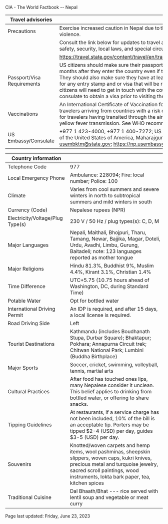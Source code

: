 CIA - The World Factbook -- Nepal

| Travel advisories | |
| --- | --- |
| Precautions | Exercise increased caution in Nepal due to the potential for isolated political violence.   |
| | Consult the link below for updates to travel advisories and statements on safety, security, local laws, and special circumstances in this country. |
| | <https://travel.state.gov/content/travel/en/traveladvisories/traveladvisories.html> |
| Passport/Visa Requirements | US citizens should make sure their passport will not expire for at least 6 months after they enter the country even if they do not intend to stay that long. They should also make sure they have at least 1 blank page in their passport for any entry stamp and or visa that will be required. A visa is required. US citizens will need to get in touch with the country's embassy or nearest consulate to obtain a visa prior to visiting the country. |
| Vaccinations | An International Certificate of Vaccination for yellow fever is required for travelers arriving from countries with a risk of yellow fever transmission and for travelers having transited through the airport of a country with risk of yellow fever transmission. See WHO recommendations.  <http://www.who.int/> |
| US Embassy/Consulate | +977 1 423-4000, +977 1 400-7272; US Embassy in Kathmandu, Embassy of the United States of America, Maharajgunj, Kathmandu, Nepal; usembktm@state.gov; https://np.usembassy.gov/ |

| Country information |  |
| --- | --- |
| Telephone Code | 977 |
| Local Emergency Phone | Ambulance: 228094; Fire: local number; Police: 100 |
| Climate | Varies from cool summers and severe winters in north to subtropical summers and mild winters in south |
| Currency (Code) | Nepalese rupees (NPR) |
| Electricity/Voltage/Plug Type(s) | 230 V / 50 Hz / plug types(s): C, D, M |
| Major Languages | Nepali, Maithali, Bhojpuri, Tharu, Tamang, Newar, Bajjika, Magar, Doteli, Urdu, Avadhi, Limbu, Gurung, Baitadeli; note: 123 languages reported as mother tongue |
| Major Religions | Hindu 81.3%, Buddhist 9%, Muslim 4.4%, Kirant 3.1%, Christian 1.4% |
| Time Difference | UTC+5.75 (10.75 hours ahead of Washington, DC, during Standard Time) |
| Potable Water | Opt for bottled water |
| International Driving Permit | An IDP is required, and after 15 days, a local license is required. |
| Road Driving Side | Left |
| Tourist Destinations | Kathmandu (includes Boudhanath Stupa, Durbar Square); Bhaktapur; Pokhara; Annapurna Circuit trek; Chitwan National Park; Lumbini (Buddha Birthplace) |
| Major Sports | Soccer, cricket, swimming, volleyball, tennis, martial arts |
| Cultural Practices | After food has touched ones lips, many Nepalese consider it unclean. This belief applies to drinking from bottled water, or offering to share snacks. |
| Tipping Guidelines | At restaurants, if a service charge has not been included, 10% of the bill is an acceptable tip. Porters may be tipped $2-4 (USD) per day, guides $3-5 (USD) per day. |
| Souvenirs | Knotted/woven carpets and hemp items, wool pashminas, sheepskin slippers, woven caps, kukri knives, precious metal and turquoise jewelry, sacred scroll paintings, wood instruments, lokta bark paper, tea, kitchen spices |
| Traditional Cuisine | Dal Bhaath/Bhat --- rice served with lentil soup and vegetable or meat curry |

Page last updated: Friday, June 23, 2023

